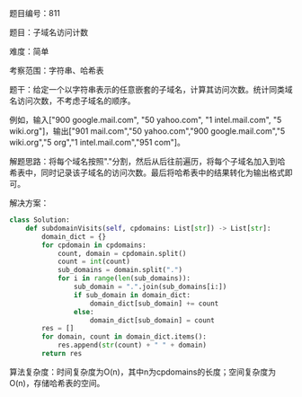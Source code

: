 题目编号：811

题目：子域名访问计数

难度：简单

考察范围：字符串、哈希表

题干：给定一个以字符串表示的任意嵌套的子域名，计算其访问次数。统计同类域名访问次数，不考虑子域名的顺序。

例如，输入["900 google.mail.com", "50 yahoo.com", "1 intel.mail.com", "5 wiki.org"]，输出["901 mail.com","50 yahoo.com","900 google.mail.com","5 wiki.org","5 org","1 intel.mail.com","951 com"]。

解题思路：将每个域名按照"."分割，然后从后往前遍历，将每个子域名加入到哈希表中，同时记录该子域名的访问次数。最后将哈希表中的结果转化为输出格式即可。

解决方案：

```python
class Solution:
    def subdomainVisits(self, cpdomains: List[str]) -> List[str]:
        domain_dict = {}
        for cpdomain in cpdomains:
            count, domain = cpdomain.split()
            count = int(count)
            sub_domains = domain.split(".")
            for i in range(len(sub_domains)):
                sub_domain = ".".join(sub_domains[i:])
                if sub_domain in domain_dict:
                    domain_dict[sub_domain] += count
                else:
                    domain_dict[sub_domain] = count
        res = []
        for domain, count in domain_dict.items():
            res.append(str(count) + " " + domain)
        return res
```

算法复杂度：时间复杂度为O(n)，其中n为cpdomains的长度；空间复杂度为O(n)，存储哈希表的空间。